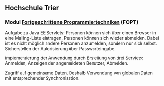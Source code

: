 ## Hochschule Trier
### Modul [Fortgeschrittene Programmiertechniken](https://www.hochschule-trier.de/informatik/fernstudium/module/a-h/fopt) (FOPT)

Aufgabe zu Java EE Servlets: Personen können sich über einen Browser in eine Mailing-Liste eintragen. Personen können sich wieder abmelden. Dabei ist es nicht möglich andere Personen anzumelden, sondern nur sich selbst. Sicherstellen der Autorisierung über Passworteingabe.

Implementierung der Anwendung durch Erstellung von drei Servlets: Anmelden, Anzeigen der angemeldeten Benutzer, Abmelden.

Zugriff auf gemeinsame Daten. Deshalb Verwendung von globalen Daten mit entsprechender Synchronisation.

